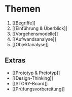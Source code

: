 # Themen
1. [[Begriffe]]
2. [[Einführung & Überblick]]
3. [[Vorgehensmodelle]]
4. [[Aufwandsanalyse]]
5. [[Objektanalyse]]

## Extras
- [[Prototyp & Pretotyp]]
- [[Design-Thinking]]
- [[STORY-Board]]
- [[Prüfungsvorbereitung]]